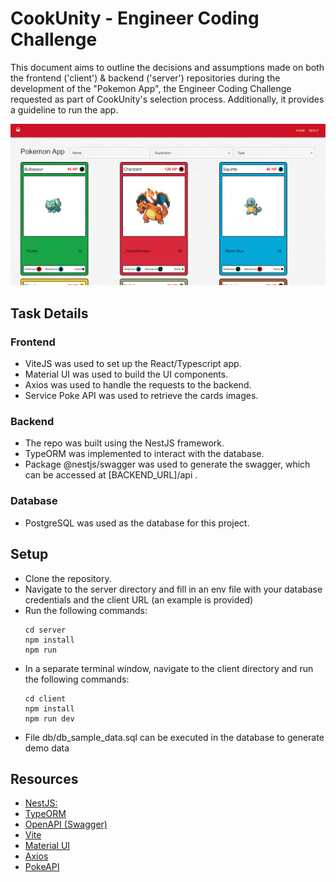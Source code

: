 # CookUnity - Engineer Coding Challenge

This document aims to outline the decisions and assumptions made on both the frontend ('client') & backend ('server') repositories during the development of the "Pokemon App", the Engineer Coding Challenge requested as part of CookUnity's selection process. Additionally, it provides a guideline to run the app.

![Example](pokemon-app-demo.gif)

## Task Details

### Frontend

- ViteJS was used to set up the React/Typescript app.
- Material UI was used to build the UI components.
- Axios was used to handle the requests to the backend.
- Service Poke API was used to retrieve the cards images.

### Backend

- The repo was built using the NestJS framework.
- TypeORM was implemented to interact with the database.
- Package @nestjs/swagger was used to generate the swagger, which can be accessed at [BACKEND_URL]/api .

### Database

- PostgreSQL was used as the database for this project.

## Setup

- Clone the repository.
- Navigate to the server directory and fill in an env file with your database credentials and the client URL (an example is provided) 
- Run the following commands:
  ```
  cd server
  npm install
  npm run
  ```
- In a separate terminal window, navigate to the client directory and run the following commands:
  ```
  cd client
  npm install
  npm run dev
  ```
- File db/db_sample_data.sql can be executed in the database to generate demo data

## Resources

- [NestJS:](https://nestjs.com/)
- [TypeORM](https://docs.nestjs.com/recipes/sql-typeorm)
- [OpenAPI (Swagger)](https://docs.nestjs.com/openapi/introduction)
- [Vite](https://vitejs.dev/)
- [Material UI](https://mui.com/)
- [Axios](https://axios-http.com/)
- [PokeAPI](https://pokeapi.co/)
